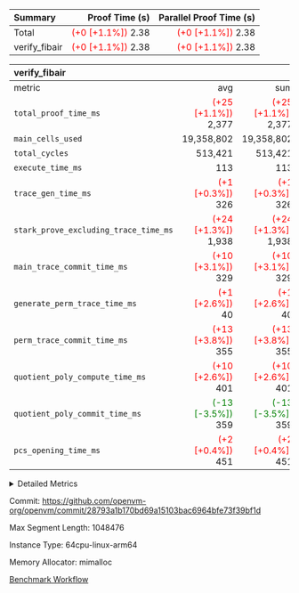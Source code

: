 | Summary | Proof Time (s) | Parallel Proof Time (s) |
|:---|---:|---:|
| Total | <span style='color: red'>(+0 [+1.1%])</span> 2.38 | <span style='color: red'>(+0 [+1.1%])</span> 2.38 |
| verify_fibair | <span style='color: red'>(+0 [+1.1%])</span> 2.38 | <span style='color: red'>(+0 [+1.1%])</span> 2.38 |


| verify_fibair |||||
|:---|---:|---:|---:|---:|
|metric|avg|sum|max|min|
| `total_proof_time_ms ` | <span style='color: red'>(+25 [+1.1%])</span> 2,377 | <span style='color: red'>(+25 [+1.1%])</span> 2,377 | <span style='color: red'>(+25 [+1.1%])</span> 2,377 | <span style='color: red'>(+25 [+1.1%])</span> 2,377 |
| `main_cells_used     ` |  19,358,802 |  19,358,802 |  19,358,802 |  19,358,802 |
| `total_cycles        ` |  513,421 |  513,421 |  513,421 |  513,421 |
| `execute_time_ms     ` |  113 |  113 |  113 |  113 |
| `trace_gen_time_ms   ` | <span style='color: red'>(+1 [+0.3%])</span> 326 | <span style='color: red'>(+1 [+0.3%])</span> 326 | <span style='color: red'>(+1 [+0.3%])</span> 326 | <span style='color: red'>(+1 [+0.3%])</span> 326 |
| `stark_prove_excluding_trace_time_ms` | <span style='color: red'>(+24 [+1.3%])</span> 1,938 | <span style='color: red'>(+24 [+1.3%])</span> 1,938 | <span style='color: red'>(+24 [+1.3%])</span> 1,938 | <span style='color: red'>(+24 [+1.3%])</span> 1,938 |
| `main_trace_commit_time_ms` | <span style='color: red'>(+10 [+3.1%])</span> 329 | <span style='color: red'>(+10 [+3.1%])</span> 329 | <span style='color: red'>(+10 [+3.1%])</span> 329 | <span style='color: red'>(+10 [+3.1%])</span> 329 |
| `generate_perm_trace_time_ms` | <span style='color: red'>(+1 [+2.6%])</span> 40 | <span style='color: red'>(+1 [+2.6%])</span> 40 | <span style='color: red'>(+1 [+2.6%])</span> 40 | <span style='color: red'>(+1 [+2.6%])</span> 40 |
| `perm_trace_commit_time_ms` | <span style='color: red'>(+13 [+3.8%])</span> 355 | <span style='color: red'>(+13 [+3.8%])</span> 355 | <span style='color: red'>(+13 [+3.8%])</span> 355 | <span style='color: red'>(+13 [+3.8%])</span> 355 |
| `quotient_poly_compute_time_ms` | <span style='color: red'>(+10 [+2.6%])</span> 401 | <span style='color: red'>(+10 [+2.6%])</span> 401 | <span style='color: red'>(+10 [+2.6%])</span> 401 | <span style='color: red'>(+10 [+2.6%])</span> 401 |
| `quotient_poly_commit_time_ms` | <span style='color: green'>(-13 [-3.5%])</span> 359 | <span style='color: green'>(-13 [-3.5%])</span> 359 | <span style='color: green'>(-13 [-3.5%])</span> 359 | <span style='color: green'>(-13 [-3.5%])</span> 359 |
| `pcs_opening_time_ms ` | <span style='color: red'>(+2 [+0.4%])</span> 451 | <span style='color: red'>(+2 [+0.4%])</span> 451 | <span style='color: red'>(+2 [+0.4%])</span> 451 | <span style='color: red'>(+2 [+0.4%])</span> 451 |



<details>
<summary>Detailed Metrics</summary>

|  | verify_program_compile_ms | total_cells | stark_prove_excluding_trace_time_ms | quotient_poly_compute_time_ms | quotient_poly_commit_time_ms | perm_trace_commit_time_ms | pcs_opening_time_ms | main_trace_commit_time_ms |
| --- | --- | --- | --- | --- | --- | --- | --- |
|  | 4 | 65,536 | 71 | 3 | 14 | 0 | 36 | 17 | 

| air_name | rows | quotient_deg | main_cols | interactions | constraints | cells |
| --- | --- | --- | --- | --- | --- | --- |
| AccessAdapterAir<2> |  | 4 |  | 5 | 12 |  | 
| AccessAdapterAir<4> |  | 4 |  | 5 | 12 |  | 
| AccessAdapterAir<8> |  | 4 |  | 5 | 12 |  | 
| FibonacciAir | 32,768 | 1 | 2 |  | 5 | 65,536 | 
| FriReducedOpeningAir |  | 4 |  | 31 | 53 |  | 
| NativePoseidon2Air<BabyBearParameters>, 1> |  | 4 |  | 176 | 590 |  | 
| PhantomAir |  | 4 |  | 3 | 4 |  | 
| ProgramAir |  | 1 |  | 1 | 4 |  | 
| VariableRangeCheckerAir |  | 1 |  | 1 | 4 |  | 
| VmAirWrapper<BranchNativeAdapterAir, BranchEqualCoreAir<1> |  | 2 |  | 11 | 23 |  | 
| VmAirWrapper<JalNativeAdapterAir, JalCoreAir> |  | 4 |  | 7 | 6 |  | 
| VmAirWrapper<NativeAdapterAir<2, 0>, PublicValuesCoreAir> |  | 4 |  | 11 | 22 |  | 
| VmAirWrapper<NativeAdapterAir<2, 1>, FieldArithmeticCoreAir> |  | 4 |  | 15 | 23 |  | 
| VmAirWrapper<NativeLoadStoreAdapterAir<1>, NativeLoadStoreCoreAir<1> |  | 4 |  | 15 | 20 |  | 
| VmAirWrapper<NativeLoadStoreAdapterAir<4>, NativeLoadStoreCoreAir<4> |  | 4 |  | 15 | 20 |  | 
| VmAirWrapper<NativeVectorizedAdapterAir<4>, FieldExtensionCoreAir> |  | 4 |  | 15 | 23 |  | 
| VmConnectorAir |  | 4 |  | 3 | 8 |  | 
| VolatileBoundaryAir |  | 4 |  | 4 | 16 |  | 

| group | trace_gen_time_ms | total_proof_time_ms | total_cycles | total_cells | stark_prove_excluding_trace_time_ms | quotient_poly_compute_time_ms | quotient_poly_commit_time_ms | perm_trace_commit_time_ms | pcs_opening_time_ms | main_trace_commit_time_ms | main_cells_used | generate_perm_trace_time_ms | execute_time_ms |
| --- | --- | --- | --- | --- | --- | --- | --- | --- | --- | --- | --- | --- | --- |
| verify_fibair | 326 | 2,377 | 513,421 | 50,170,008 | 1,938 | 401 | 359 | 355 | 451 | 329 | 19,358,802 | 40 | 113 | 

| group | air_name | rows | prep_cols | perm_cols | main_cols | cells |
| --- | --- | --- | --- | --- | --- | --- |
| verify_fibair | AccessAdapterAir<2> | 65,536 |  | 16 | 11 | 1,769,472 | 
| verify_fibair | AccessAdapterAir<4> | 32,768 |  | 16 | 13 | 950,272 | 
| verify_fibair | AccessAdapterAir<8> | 128 |  | 16 | 17 | 4,224 | 
| verify_fibair | FriReducedOpeningAir | 1,024 |  | 36 | 26 | 63,488 | 
| verify_fibair | NativePoseidon2Air<BabyBearParameters>, 1> | 16,384 |  | 356 | 399 | 12,369,920 | 
| verify_fibair | PhantomAir | 16,384 |  | 8 | 6 | 229,376 | 
| verify_fibair | ProgramAir | 8,192 |  | 8 | 10 | 147,456 | 
| verify_fibair | VariableRangeCheckerAir | 262,144 | 2 | 8 | 1 | 2,359,296 | 
| verify_fibair | VmAirWrapper<BranchNativeAdapterAir, BranchEqualCoreAir<1> | 131,072 |  | 28 | 23 | 6,684,672 | 
| verify_fibair | VmAirWrapper<JalNativeAdapterAir, JalCoreAir> | 16,384 |  | 12 | 10 | 360,448 | 
| verify_fibair | VmAirWrapper<NativeAdapterAir<2, 1>, FieldArithmeticCoreAir> | 262,144 |  | 20 | 30 | 13,107,200 | 
| verify_fibair | VmAirWrapper<NativeLoadStoreAdapterAir<1>, NativeLoadStoreCoreAir<1> | 131,072 |  | 36 | 25 | 7,995,392 | 
| verify_fibair | VmAirWrapper<NativeLoadStoreAdapterAir<4>, NativeLoadStoreCoreAir<4> | 16,384 |  | 36 | 34 | 1,146,880 | 
| verify_fibair | VmAirWrapper<NativeVectorizedAdapterAir<4>, FieldExtensionCoreAir> | 8,192 |  | 20 | 40 | 491,520 | 
| verify_fibair | VmConnectorAir | 2 | 1 | 8 | 4 | 24 | 
| verify_fibair | VolatileBoundaryAir | 131,072 |  | 8 | 11 | 2,490,368 | 

</details>


Commit: https://github.com/openvm-org/openvm/commit/28793a1b170bd69a15103bac6964bfe73f39bf1d

Max Segment Length: 1048476

Instance Type: 64cpu-linux-arm64

Memory Allocator: mimalloc

[Benchmark Workflow](https://github.com/openvm-org/openvm/actions/runs/12936863323)
